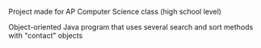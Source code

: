 Project made for AP Computer Science class (high school level)

Object-oriented Java program that uses several search and sort methods with "contact" objects
